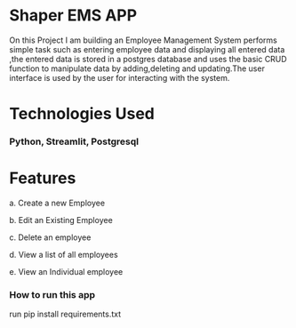 # Shaper EMS APP

On this Project I am building an  Employee Management System performs simple task such as entering employee data and displaying all entered data ,the entered data is stored in a postgres database and uses the basic CRUD function to manipulate data by adding,deleting and updating.The user interface is used by the user for interacting with the system.

# Technologies Used

### Python, Streamlit, Postgresql


# Features

a.  Create a new Employee


b. Edit an Existing Employee


c. Delete an employee


d. View a list of all employees

e. View an Individual employee

### How to run this app

run pip install requirements.txt




